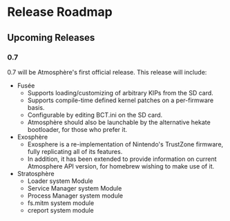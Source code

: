 # Release Roadmap
## Upcoming Releases
### 0.7
0.7 will be Atmosphère's first official release.
This release will include:
+ Fusée
  + Supports loading/customizing of arbitrary KIPs from the SD card.
  + Supports compile-time defined kernel patches on a per-firmware basis.
  + Configurable by editing BCT.ini on the SD card.
  + Atmosphère should also be launchable by the alternative hekate bootloader, for those who prefer it.
+ Exosphère
  + Exosphere is a re-implementation of Nintendo's TrustZone firmware, fully replicating all of its features.
  + In addition, it has been extended to provide information on current Atmosphere API version, for homebrew wishing to make use of it.
+ Stratosphère
  + Loader system Module
  + Service Manager system Module
  + Process Manager system module
  + fs.mitm system module
  + creport system module
